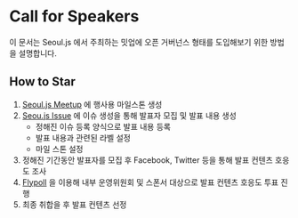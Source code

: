 # Call for Speakers

이 문서는 Seoul.js 에서 주최하는 밋업에 오픈 거버넌스 형태를 도입해보기 위한 방법을 설명합니다.

## How to Star

1. [Seoul.js Meetup](https://github.com/seouljs/seoul.js.org/milestones) 에 행사용 마일스톤 생성
2. [Seou.js Issue](https://github.com/seouljs/seoul.js.org/issues) 에 이슈 생성을 통해 발표자 모집 및 발표 내용 생성
   * 정해진 이슈 등록 양식으로 발표 내용 등록
   * 발표 내용과 관련된 라벨 설정
   * 마일 스톤 설정
3. 정해진 기간동안 발표자를 모집 후 Facebook, Twitter 등을 통해 발표 컨텐츠 호응도 조사
4. [Flypoll](https://rhiokim.github.io/fly-poll-web/) 을 이용해 내부 운영위원회 및 스폰서 대상으로 발표 컨텐츠 호응도 투표 진행
5. 최종 취합을 후 발표 컨텐츠 선정